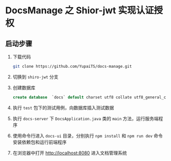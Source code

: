# DocsManage 之 Shior-jwt 实现认证授权

## 启动步骤

1. 下载代码

    ```bash
    git clone https://github.com/YupaiTS/docs-manage.git
    ```

1. 切换到 `shiro-jwt` 分支

1. 创建数据库

    ```sql
    create database  `docs` default charset utf8 collate utf8_general_ci;
    ```

1. 执行 `test` 包下的测试用例，向数据库插入测试数据

1. 执行 `docs-server` 下 `DocsApplication.java` 类的 `main` 方法，运行服务端程序

1. 使用命令行进入 `docs-ui` 目录，分别执行 `npm install` 和 `npm run dev` 命令安装依赖包和运行前端程序

1. 在浏览器中打开 [http://localhost:8080](http://localhost:8080) 进入文档管理系统

